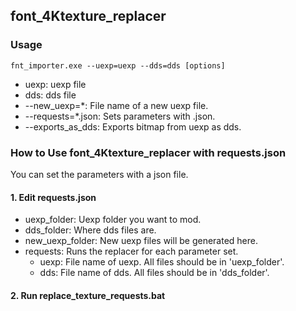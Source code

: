 ## font_4Ktexture_replacer

### Usage
  
  ```
  fnt_importer.exe --uexp=uexp --dds=dds [options]
  ```
  
  - uexp: uexp file
  - dds: dds file
  - --new_uexp=*: File name of a new uexp file.
  - --requests=*.json: Sets parameters with .json.
  - --exports_as_dds: Exports bitmap from uexp as dds.

### How to Use font_4Ktexture_replacer with requests.json

You can set the parameters with a json file.

#### 1. Edit requests.json
  
  - uexp_folder: Uexp folder you want to mod.
  - dds_folder: Where dds files are.
  - new_uexp_folder: New uexp files will be generated here.
  - requests: Runs the replacer for each parameter set.
    + uexp: File name of uexp. All files should be in 'uexp_folder'.
    + dds: File name of dds. All files should be in 'dds_folder'.
  
#### 2. Run replace_texture_requests.bat
